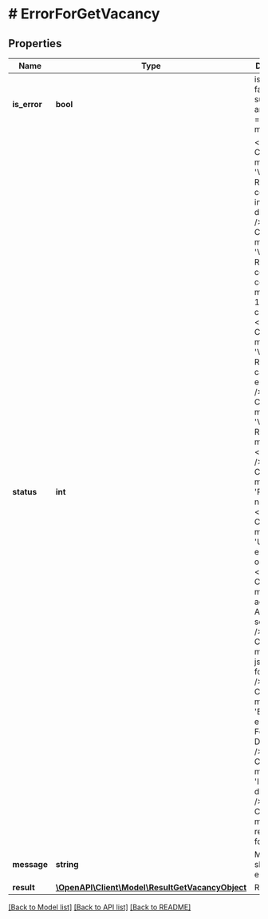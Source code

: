 # # ErrorForGetVacancy

## Properties

Name | Type | Description | Notes
------------ | ------------- | ------------- | -------------
**is_error** | **bool** | isError &#x3D; false means success and isError &#x3D; true means error | [optional]
**status** | **int** | &lt;br /&gt;Error Code &#x3D; 5 means &#39;Vacancy Reference contains invalid data.&#39; &lt;br /&gt;Error Code &#x3D; 5 means &#39;Vacancy Reference contains contains more than 100 characters.&#39; &lt;br /&gt;Error Code &#x3D; 5 means &#39;Vacancy Reference cannot be empty.&#39; &lt;br /&gt;Error Code &#x3D; 5 means &#39;Vacancy Reference is missing.&#39; &lt;br/&gt;&lt;br /&gt;Error Code &#x3D; 5 means &#39;Reference not exist.&#39; &lt;br /&gt;Error Code &#x3D; 6 means &#39;Unknown error occured.&#39; &lt;br /&gt;Error Code &#x3D; 5 means &#39;No access on ATS schema.&#39;&lt;br /&gt;Error Code &#x3D; 7 means &#39;No json data found.&#39;&lt;br /&gt;Error Code &#x3D; 8 means &#39;Either empty or no Form Data.&#39;&lt;br /&gt;Error Code &#x3D; 9 means &#39;Invalid json data.&#39;&lt;br /&gt;Error Code &#x3D; 10 means &#39;No record found.&#39;&lt;br/&gt; | [optional]
**message** | **string** | Message show as per error code | [optional]
**result** | [**\OpenAPI\Client\Model\ResultGetVacancyObject**](ResultGetVacancyObject.md) | Result value | [optional]

[[Back to Model list]](../../README.md#models) [[Back to API list]](../../README.md#endpoints) [[Back to README]](../../README.md)
